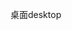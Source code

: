 <span data-ttu-id="51caf-101">桌面</span><span class="sxs-lookup"><span data-stu-id="51caf-101">desktop</span></span>